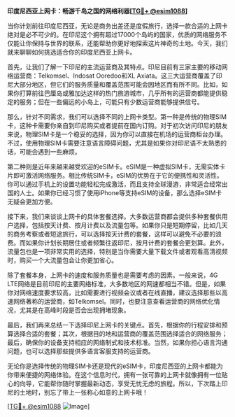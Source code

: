 **印度尼西亚上网卡：畅游千岛之国的网络利器[[TG💪+ @esim1088](https://t.me/s/esim1088)]**

当你计划前往印度尼西亚，无论是商务出差还是度假旅行，选择一款合适的上网卡绝对是必不可少的。在印尼这个拥有超过17000个岛屿的国家，优质的网络服务不仅能让你保持与世界的联系，还能帮助你更好地探索这片神奇的土地。今天，我们就来聊聊如何挑选适合你的印度尼西亚上网卡。

首先，让我们了解一下印尼的主流运营商及其特点。印尼目前有三家主要的移动网络运营商：Telkomsel、Indosat Ooredoo和XL Axiata。这三大运营商覆盖了印尼大部分地区，但它们的服务质量和覆盖范围可能会因地区而有所不同。比如，如果你打算前往巴厘岛或雅加达这样的热门旅游城市，几乎所有的运营商都能提供稳定的服务；但在一些偏远的小岛上，可能只有少数运营商能够提供信号。

那么，针对不同需求，我们可以选择不同的上网卡类型。第一种是传统的物理SIM卡，这种卡需要你亲自到印尼购买或者提前在国内订购。对于初次访问印尼的朋友来说，物理SIM卡是一个稳妥的选择，因为你可以直接在机场的运营商柜台办理。不过，使用物理SIM卡需要注意语言障碍问题，尤其是如果你对印尼语不太熟悉的话，可能会遇到一些麻烦。

第二种则是近年来越来越受欢迎的eSIM卡。eSIM是一种虚拟SIM卡，无需实体卡片即可激活网络服务。相比传统SIM卡，eSIM的优势在于它的便携性和灵活性。你可以通过手机上的设置功能轻松完成激活，而且支持全球漫游，非常适合经常出国的人士。如果你已经习惯了使用iPhone等支持eSIM的设备，那么选择eSIM卡无疑会更加方便。

接下来，我们来谈谈上网卡的具体套餐选择。大多数运营商都会提供多种套餐供用户选择，包括按天计费、按月计费以及流量包等。如果你只是短期停留，比如几天的商务考察或者短途旅行，可以选择按天计费的套餐，这样可以避免不必要的浪费。而如果你计划长期居住或者频繁往返印尼，按月计费的套餐会更划算。此外，流量包也是一项非常实用的选择，特别是当你需要大量下载文件或者观看高清视频时，购买一个大流量包会让你更加省心。

除了套餐本身，上网卡的速度和服务质量也是需要考虑的因素。一般来说，4G LTE网络是目前印尼的主要网络标准，大多数地区的网速都相当不错。但是，如果你对网络速度要求较高，比如需要进行视频会议或者在线直播，建议选择那些以高速网络著称的运营商，如Telkomsel。同时，也要注意查看运营商的网络优化情况，尤其是在高峰时段是否会出现拥堵现象。

最后，我们再来总结一下选择印尼上网卡的关键点。首先，根据你的行程安排和预算选择合适的套餐；其次，根据目的地和运营商的覆盖范围选择适合的网络服务；最后，确保你的设备支持相应的网络制式和技术标准。当然，如果你担心语言沟通问题，也可以选择那些提供多语言客服支持的运营商。

无论你是选择传统的物理SIM卡还是现代的eSIM卡，印度尼西亚的上网卡都能为你带来便捷的网络体验。在这个信息时代，拥有一张可靠的上网卡就像拥有一位贴心的向导，它能帮你随时掌握最新动态，享受无忧无虑的旅程。所以，下次踏上印尼的土地时，别忘了带上一张称心如意的上网卡哦！

[[TG💪+ @esim1088](https://t.me/s/esim1088) ![Image](https://i.postimg.cc/4NQfJmqS/Snipaste-2025-05-13-00-14-12.png)]